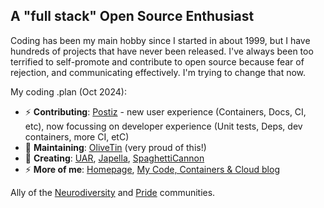 ## A "full stack" Open Source Enthusiast

Coding has been my main hobby since I started in about 1999, but I have hundreds of projects that have never been released. I've always been too terrified to self-promote and contribute to open source because fear of rejection, and communicating effectively. I'm trying to change that now. 

My coding .plan (Oct 2024):

- ⚡ **Contributing**: [Postiz](https://github.com/gitroomhq/postiz-app) - new user experience (Containers, Docs, CI, etc), now focussing on developer experience (Unit tests, Deps, dev containers, more CI, etC)
- 🔭 **Maintaining**: [OliveTin](https://github.com/OliveTin/OliveTin) (very proud of this!)
- 🌱 **Creating**: [UAR](https://github.com/jamesread/uncomplicated-alert-receiver), [Japella](https://github.com/jamesread/japella), [SpaghettiCannon](https://github.com/jamesread/SpaghettiCannon) 
- ⚡ **More of me**: [Homepage](https://jread.com), [My Code, Containers & Cloud blog](https://blog.jread.com)

Ally of the [Neurodiversity](https://en.wikipedia.org/wiki/Neurodiversity) and [Pride](https://en.wikipedia.org/wiki/LGBT) communities.
